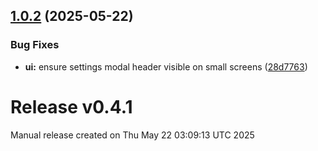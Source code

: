 ## [1.0.2](https://github.com/HealthNoteLabs/Runstr/compare/v1.0.1...v1.0.2) (2025-05-22)

### Bug Fixes

* **ui:** ensure settings modal header visible on small screens ([28d7763](https://github.com/HealthNoteLabs/Runstr/commit/28d7763dde71b5832925e14648f12088a9ee0934))

# Release v0.4.1

Manual release created on Thu May 22 03:09:13 UTC 2025

